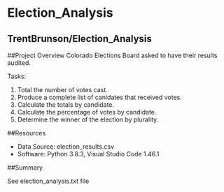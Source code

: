# Election_Analysis
TrentBrunson/Election_Analysis
---
##Project Overview
Colorado Elections Board asked to have their results audited.

Tasks:
1. Total the number of votes cast.
2. Produce a complete list of canidates that received votes.
3. Calculate the totals by candidate.
4. Calculate the percentage of votes by candidate.
5. Determine the winner of the election by plurality.

##Resources
- Data Source: election_results.csv
- Software: Python 3.8.3, Visual Studio Code 1.46.1

##Summary 

See election_analysis.txt file

